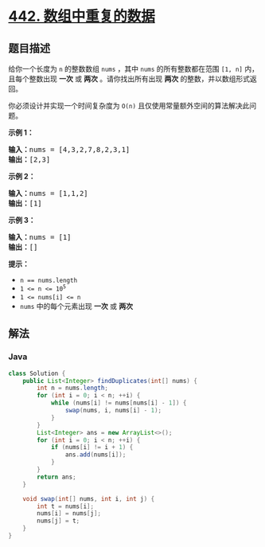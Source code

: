 # [442. 数组中重复的数据](https://leetcode.cn/problems/find-all-duplicates-in-an-array)

## 题目描述

<p>给你一个长度为 <code>n</code> 的整数数组 <code>nums</code> ，其中 <code>nums</code> 的所有整数都在范围 <code>[1, n]</code> 内，且每个整数出现 <strong>一次</strong> 或 <strong>两次</strong> 。请你找出所有出现 <strong>两次</strong> 的整数，并以数组形式返回。</p>

<p>你必须设计并实现一个时间复杂度为 <code>O(n)</code> 且仅使用常量额外空间的算法解决此问题。</p>

<p><strong>示例 1：</strong></p>

<pre>
<strong>输入：</strong>nums = [4,3,2,7,8,2,3,1]
<strong>输出：</strong>[2,3]
</pre>

<p><strong>示例 2：</strong></p>

<pre>
<strong>输入：</strong>nums = [1,1,2]
<strong>输出：</strong>[1]
</pre>

<p><strong>示例 3：</strong></p>

<pre>
<strong>输入：</strong>nums = [1]
<strong>输出：</strong>[]
</pre>

<p><strong>提示：</strong></p>

<ul>
	<li><code>n == nums.length</code></li>
	<li><code>1 &lt;= n &lt;= 10<sup>5</sup></code></li>
	<li><code>1 &lt;= nums[i] &lt;= n</code></li>
	<li><code>nums</code> 中的每个元素出现 <strong>一次</strong> 或 <strong>两次</strong></li>
</ul>

## 解法

### **Java**

```java
class Solution {
    public List<Integer> findDuplicates(int[] nums) {
        int n = nums.length;
        for (int i = 0; i < n; ++i) {
            while (nums[i] != nums[nums[i] - 1]) {
                swap(nums, i, nums[i] - 1);
            }
        }
        List<Integer> ans = new ArrayList<>();
        for (int i = 0; i < n; ++i) {
            if (nums[i] != i + 1) {
                ans.add(nums[i]);
            }
        }
        return ans;
    }

    void swap(int[] nums, int i, int j) {
        int t = nums[i];
        nums[i] = nums[j];
        nums[j] = t;
    }
}
```
